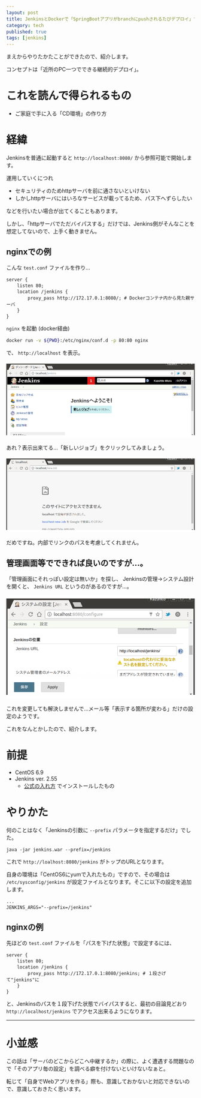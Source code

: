 ```yaml
---
layout: post
title: JenkinsとDockerで「SpringBootアプリがbranchにpushされるたびデプロイ」する
category: tech
published: true
tags: [jenkins]
---
```


まえからやりたかたことができたので、紹介します。

コンセプトは「近所のPC一つでできる継続的デプロイ」。

# これを読んで得られるもの

- ご家庭で手に入る「CD環境」の作り方

# 経緯

Jenkinsを普通に起動すると `http://localhost:8080/` から参照可能で開始します。

運用していくにつれ

- セキュリティのためhttpサーバを前に通さないといけない
- しかしhttpサーバにはいろなサービスが載ってるため、パス下へずらしたい

などを行いたい場合が出てくることもあります。

しかし、「httpサーバでただバイパスする」だけでは、Jenkins側がそんなことを想定してないので、上手く動きません。

## nginxでの例

こんな `test.conf` ファイルを作り…

```
server {
    listen 80;
    location /jenkins {
        proxy_pass http://172.17.0.1:8080/; # Dockerコンテナ内から見た親サーバ
    }
}
```

`nginx` を起動 (docker経由)

```bash
docker run -v ${PWD}:/etc/nginx/conf.d -p 80:80 nginx
```

で、 `http://localhost` を表示。

![パスを変えたJenkins](/images/2017-04-25-jenkins-path-shift-top.png)

あれ？表示出来てる…「新しいジョブ」をクリックしてみましょう。

![新規ジョブを作成をクリック](/images/2017-04-25-jenkins-path-shift-link.png)

だめですね。内部でリンクのパスを考慮してくれません。

## 管理画面等でできれば良いのですが…。

「管理画面にそれっぽい設定は無いか」を探し、 Jenkinsの管理->システム設計を開くと、 `Jenkins URL` というのがあるのですが…。

![Jenkins URL](/images/2017-04-25-jeknins-setting-url.png)

これを変更しても解決しませんで…メール等「表示する箇所が変わる」だけの設定のようです。

これをなんとかしたので、紹介します。

# 前提

- CentOS 6.9
- Jenkins ver. 2.55
  - [公式の入れ方](https://wiki.jenkins-ci.org/display/JENKINS/Installing+Jenkins+on+Red+Hat+distributions) でインストールしたもの

# やりかた

何のことはなく「Jenkinsの引数に `--prefix` パラメータを指定するだけ」でした。

```
java -jar jenkins.war --prefix=/jenkins
```

これで `http://loalhost:8080/jenkins` がトップのURLとなります。


自身の環境は「CentOS6にyumで入れたもの」ですので、その場合は `/etc/sysconfig/jenkins` が設定ファイルとなります。そこに以下の設定を追加します。

```
...
JENKINS_ARGS="--prefix=/jenkins"
```

## nginxの例

先ほどの `test.conf` ファイルを「パスを下げた状態」で設定するには、

```
server {
    listen 80;
    location /jenkins {
        proxy_pass http://172.17.0.1:8080/jenkins; # １段さげて"jenkins"に
    }
}
```

と、Jenkinsのパスを１段下げた状態でバイパスすると、最初の目論見どおり `http://localhost/jenkins` でアクセス出来るようになります。

---

# 小並感

この話は「サーバのどこからどこへ中継するか」の際に、よく遭遇する問題なので「そのアプリ毎の設定」を調べる癖を付けないといけないなぁと。

転じて「自身でWebアプリを作る」際も、意識しておかないと対応できないので、意識しておきたく思います。
